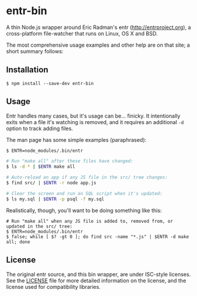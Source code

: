 # entr-bin

A thin Node.js wrapper around Eric Radman's entr (http://entrproject.org), a cross-platform file-watcher that runs on Linux, OS X and BSD.

The most comprehensive usage examples and other help are on that site; a short summary follows:


## Installation

```
$ npm install --save-dev entr-bin
```


## Usage

Entr handles many cases, but it's usage can be... finicky. It intentionally exits when a file it's watching is removed, and it requires an additional `-d` option to track adding files.

The man page has some simple examples (paraphrased):

```bash
$ ENTR=node_modules/.bin/entr

# Run "make all" after these files have changed:
$ ls -d * | $ENTR make all

# Auto-reload an app if any JS file in the src/ tree changes:
$ find src/ | $ENTR -r node app.js

# Clear the screen and run an SQL script when it's updated:
$ ls my.sql | $ENTR -p psql -f my.sql
```

Realistically, though, you'll want to be doing something like this:

```
# Run "make all" when any JS file is added to, removed from, or updated in the src/ tree:
$ ENTR=node_modules/.bin/entr
$ false; while [ $? -gt 0 ]; do find src -name "*.js" | $ENTR -d make all; done
```


## License

The original entr source, and this bin wrapper, are under ISC-style licenses. See the [LICENSE](LICENSE) file for more detailed information on the license, and the license used for compatibility libraries.
